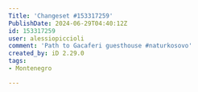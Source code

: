 ```yaml
---
Title: 'Changeset #153317259'
PublishDate: 2024-06-29T04:40:12Z
id: 153317259
user: alessiopiccioli
comment: 'Path to Gacaferi guesthouse #naturkosovo'
created_by: iD 2.29.0
tags:
- Montenegro

---
```

